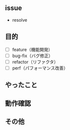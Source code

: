 ## issue

<!-- 以下にissueのURLを貼り付けてください -->

- resolve 

## 目的

- [ ] feature（機能開発）
- [ ] bug-fix（バグ修正）
- [ ] refactor（リファクタ）
- [ ] perf（パフォーマンス改善）

<!-- なぜこのタスクをやるのか記載してください -->

## やったこと

<!-- やったことを記載してください -->

## 動作確認

<!-- 動作確認できるURLなどを記載してください -->

## その他

<!-- その他共有事項があればここに記載してください -->

